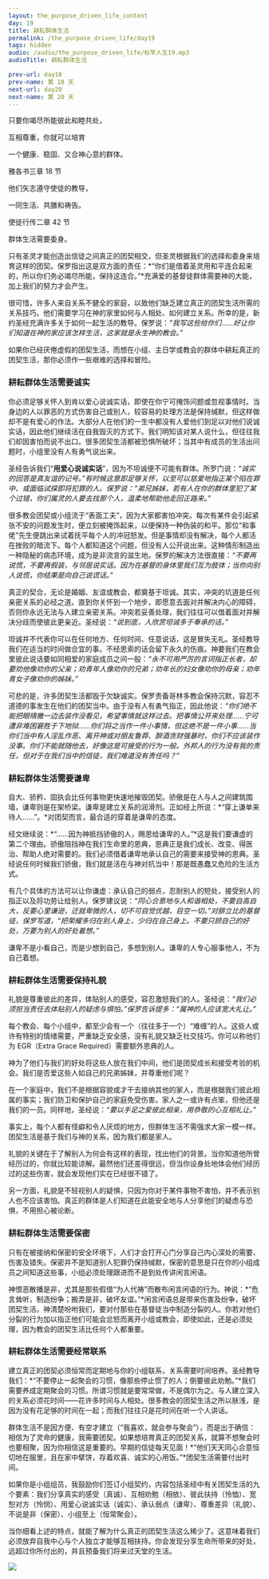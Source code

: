 ```yaml
---
layout: the_purpose_driven_life_content
day: 19
title: 耕耘群体生活
permalink: /the_purpose_driven_life/day19
tags: hidden
audio: /audio/the_purpose_driven_life/标竿人生19.mp3
audioTitle: 耕耘群体生活

prev-url: day18
prev-name: 第 18 天
next-url: day20
next-name: 第 20 天
---
```


<div class="center script poem">
<p>只要你竭尽所能彼此和睦共处，</p>
<p>互相尊重，你就可以培育</p>
<p>一个健康、稳固、又合神心意的群体。</p>
<p class="sp-verse">雅各书三章 18 节</p>
</div>
<div class="center script poem">
<p>他们矢志遵守使徒的教导，</p>
<p>一同生活、共膳和祷告。</p>
<p class="sp-verse">使徒行传二章 42 节</p>
</div>
<p class="first">群体生活需要委身。</p>

只有圣灵才能创造出信徒之间真正的团契相交，但圣灵根据我们的选择和委身来培育这样的团契。保罗指出这是双方面的责任：*“你们是借着圣灵用和平连合起来的，所以你们务必竭尽所能，保持这连合。”*充满爱的基督徒群体需要神的大能，加上我们的努力才会产生。

很可惜，许多人来自关系不健全的家庭，以致他们缺乏建立真正的团契生活所需的关系技巧。他们需要学习在神的家里如何与人相处、如何建立关系。所幸的是，新约圣经充满许多关于如何一起生活的教导。保罗说：*“我写这些给你们……好让你们知道在神的家应该怎样生活，这家就是永生神的教会。”*

如果你已经厌倦虚假的团契生活，而想在小组、主日学或教会的群体中耕耘真正的团契生活，那你必须作一些艰难的选择和冒险。

### 耕耘群体生活需要诚实

你必须足够关怀人到肯以爱心说诚实话，即使在你宁可掩饰问题或忽视事情时。当身边的人以罪恶的方式伤害自己或别人，较容易的处理方法是保持缄默，但这样做却不是有爱心的作法。大部分人在他们的一生中都没有人爱他们到足以对他们说诚实话，因此他们继续活在自我毁灭的方式下。我们明知该对某人说什么，但往往我们却因害怕而说不出口。很多团契生活都被恐惧所破坏；当其中有成员的生活出问题时，小组里没有人有勇气说出来。

圣经告诉我们“**用爱心说诚实话**”，因为不坦诚便不可能有群体。所罗门说：*“诚实的回答是真友谊的记号。”*有时候这意即足够关怀，以至可以慈爱地指正某个陷在罪中、或面临试探即将犯罪的人。保罗说：*“弟兄姊妹，若有人在你的群体里犯了某个过错，你们属灵的人要去找那个人，温柔地帮助他走回正路来。”*

很多教会团契或小组流于“表面工夫”，因为大家都害怕冲突。每次有某件会引起紧张不安的问题发生时，便立刻被掩饰起来，以便保持一种伪装的和平。那位“和事佬”先生便跳出来试着抚平每个人的冲冠怒发。但是事情却没有解决，每个人都活在挫败的暗流下。每个人都知道这个问题，但没有人公开说出来。这种情形制造出一种隐秘的病态环境，成为是非流言的滋生地。保罗的解决方法很直接：*“不要再说慌，不要再假装，与邻居说实话。因为在基督的身体里我们互为肢体；当你向别人说慌，你结果是向自己说谎话。”*

真正的契合，无论是婚姻、友谊或教会，都奠基于坦诚。其实，冲突的坑道是任何亲密关系的必经之道。直到你关怀到一个地步，即愿意去面对并解决内心的障碍，否则你永远无法与人建立亲密关系。冲突若妥善处理，我们往往可以借着面对并解决分歧而使彼此更亲近。圣经说：*“说到底，人欣赏坦诚多于奉承的话。”*

坦诚并不代表你可以在任何地方、任何时间、任意说话，这是冒失无礼。圣经教导我们在适当的时间做合宜的事。不经思索的话会留下永久的伤痕。神要我们在教会里彼此说话要如同相爱的家庭成员之间一般：*“永不可用严厉的言词指正长者，却要劝他像劝你的父亲；劝青年人像劝你的兄弟；劝年长的妇女像劝你的母亲；劝年青女子像劝你的姊妹。”*

可悲的是，许多团契生活都毁于欠缺诚实。保罗责备哥林多教会保持沉默，容忍不道德的事发生在他们的团契当中。由于没有人有勇气指正，因此他说：*“你们绝不能把眼晴撇一边去装作没看见，希望事情就这样过去。把事情公开来处理……宁可遭非难困窘胜于下地狱……你们将之当作一件小事情，但这绝不是一件小事……当你们当中有人淫乱作恶、离开神或对朋友鲁莽、醉酒贪财强暴时，你们不应该装作没事。你们不能就随他去，好像这是可接受的行为一般。外邦人的行为没有我的责任，但对于在我们当中的信徒，我们难道没有责任吗？”*

### 耕耘群体生活需要谦卑

自大、骄矜、固执会比任何事物更快速地摧毁团契。骄傲是在人与人之间建筑围墙，谦卑则是在架桥梁。谦卑是建立关系的润滑剂。正如经上所说：*“穿上谦单来待人……”。*对团契而言，最合适的穿着是谦卑的态度。

经文继续说：*“……因为神抵挡骄傲的人，赐恩给谦卑的人。”*这是我们要谦虚的第二个理由。骄傲阻挡神在我们生命里的恩典，恩典正是我们成长、改变、得医治、帮助人绝对需要的。我们必须借着谦卑地承认自己的需要来接受神的恩典。圣经说任何时候我们骄傲，我们就是活在与神对抗当中！那是既愚蠢又危险的生活方式。

有几个具体的方法可以让你谦虚：承认自己的弱点，忍耐别人的短处，接受别人的指正以及将功劳让给别人。保罗建议说：*“同心合意地与人和谐相处，不要自高自大，反要心里谦逊，迁就卑微的人，切不可自觉优越，目空一切。”*对腓立比的基督徒，保罗写道，*“把荣耀多归在别人身上，少归在自己身上。不要只顾自己的好处，万要为别人的好处着想。”*

谦卑不是小看自己，而是少想到自己，多想到别人。谦卑的人专心服事他人，不为自己着想。

### 耕耘群体生活需要保持礼貌

礼貌是尊重彼此的差异，体贴别人的感受，容忍激怒我们的人。圣经说：*“我们必须担当责任去体贴别人的疑虑与惧怕。”*保罗告诉提多：*“属神的人应该宽大礼让。”*

每个教会、每个小组中，都至少会有一个（往往多于一个）“难缠”的人。这些人或许有特别的情绪需要，严重缺乏安全感，没有礼貌又缺乏社交技巧。你可以称他们为 EGR（Extra Grace Required）需要额外恩典的人。

神为了他们与我们的好处将这些人放在我们中间，他们是团契成长和接受考验的机会。我们是否爱这些人如自己的兄弟姊妹，并尊重他们呢？

在一个家庭中，我们不是根据容貌或才干去接纳其他的家人，而是根据我们彼此相属的事实；我们防卫和保护自己的家庭免受伤害。家人之一或许有点笨，但他还是我们的一员。同样地，圣经说：*“要以手足之爱彼此相亲，用恭敬的心互相礼让。”*

事实上，每个人都有怪癖和令人厌烦的地方，但群体生活不需强求大家一模一样。团契生活是基于我们与神的关系，因为我们都是家人。

礼貌的关键在于了解别人为何会有这样的表现，找出他们的背景。当你知道他所曾经历过的，你就比较能谅解。最然他们还差得很远，但当你设身处地体会他们经历过的这些伤害，就会发现他们实在已经很不错了。

另一方面，礼貌是不轻视别人的疑惧，只因为你对于某件事物不害怕，并不表示别人也不应该害怕。真正的群体是人们知道在此能安全地与人分享他们的疑虑与恐惧，不用担心被论断。

### 耕耘群体生活需要保密

只有在被接纳和保密的安全环境下，人们才会打开心门分享自己内心深处的需要、伤害及错失。保密并不是知道别人犯罪仍保持缄默，保密的意思是只在你的小组成员之间知道这些事，小组必须处理跟进而不是到处传讲闲言闲语。

神恨恶散播是非，尤其是那些假借“为人代祷”而散布闲言闲语的行为。神说：*“危言耸听，制造纷争；搬弄是非，破坏友谊。”*闲言闲语总是带来伤害及纷争，破坏团契生活。神清楚吩咐我们，要对付那些在基督徒当中制造分裂的人。你若对他们分裂的行为加以指正他们可能会忿怒而离开小组或教会，即使如此，还是必须处理，因为教会的团契生活比任何个人都重要。

### 耕耘群体生活需要经常联系

建立真正的团契必须恒常而定期地与你的小组联系，关系需要时间培养。圣经教导我们：*“不要停止一起聚会的习惯，像那些停止惯了的人；倒要彼此劝勉。”*我们需要养成定期聚会的习惯。所谓习惯就是要常常做，不是偶尔为之。与人建立深入的关系必须花时间——花许多时间与人相处。很多教会的团契生活之所以肤浅，是因为没有花足够的时间在一起；而我们往往只是花时间在听一个人讲话。

群体生活不是因方便、有空才建立（“我喜欢，就会参与聚会”），而是出于确信：相信为了灵命的健康，我需要团契。如果想培育真正的团契关系，就算不想聚会时也要相聚，因为你相信这是重要的。早期的信徒每天见面！*“他们天天同心合意恒切地在服里，且在家中擘饼，存着欢喜、诚实的心用饭。”*团契生活需要付出时间。

如果你是小组组员，我鼓励你们签订小组契约，内容包括圣经中有关团契生活的九个要素：我们分享真实的感受（真诚）、互相劝勉（相依）、彼此扶持（怜恤）、宽恕对方（怜悯）、用爱心说诚实话（诚实）、承认弱点（谦卑）、尊重差异（礼貌）、不说是非（保密）、小组至上（恒常聚会）。

当你细看上述的特点，就能了解为什么真正的团契生活这么稀少了。这意味着我们必须放弃自我中心与个人独立才能够互相扶持。你会发现分享生命所带来的好处，远超过你所付出的，并且预备我们将来过天堂的生活。

<div class="article-img-wrapper">
  <img src="https://typora-1259024198.cos.ap-beijing.myqcloud.com/wg/the_purpose_driven_life/image/day19_card.jpg">
</div>
